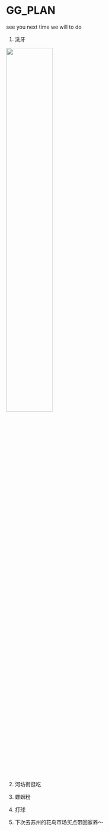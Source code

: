 # GG_PLAN
see you next time we will to do
1. 洗牙
  <img src="https://user-images.githubusercontent.com/12573485/163556955-baa81570-3c1a-4a8a-9308-a6ae69d4cfdb.png"   width="50%" height="50%">  
  
2. 河坊街逛吃  

3. 螺蛳粉 
 
4. 打球  

5. 下次去苏州的花鸟市场买点带回家养～ 
  
